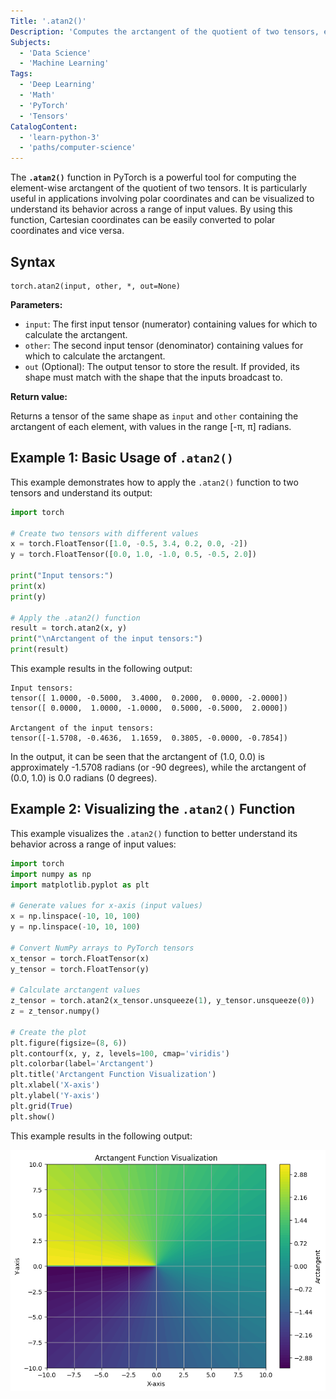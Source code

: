 ```yaml
---
Title: '.atan2()'
Description: 'Computes the arctangent of the quotient of two tensors, element-wise.'
Subjects:
  - 'Data Science'
  - 'Machine Learning'
Tags:
  - 'Deep Learning'
  - 'Math'
  - 'PyTorch'
  - 'Tensors'
CatalogContent:
  - 'learn-python-3'
  - 'paths/computer-science'
---
```


The **`.atan2()`** function in PyTorch is a powerful tool for computing the element-wise arctangent of the quotient of two tensors. It is particularly useful in applications involving polar coordinates and can be visualized to understand its behavior across a range of input values. By using this function, Cartesian coordinates can be easily converted to polar coordinates and vice versa.

## Syntax

```pseudo
torch.atan2(input, other, *, out=None)
```

**Parameters:**

- `input`: The first input tensor (numerator) containing values for which to calculate the arctangent.
- `other`: The second input tensor (denominator) containing values for which to calculate the arctangent.
- `out` (Optional): The output tensor to store the result. If provided, its shape must match with the shape that the inputs broadcast to.

**Return value:**

Returns a tensor of the same shape as `input` and `other` containing the arctangent of each element, with values in the range [-π, π] radians.

## Example 1: Basic Usage of `.atan2()`

This example demonstrates how to apply the `.atan2()` function to two tensors and understand its output:

```py
import torch

# Create two tensors with different values
x = torch.FloatTensor([1.0, -0.5, 3.4, 0.2, 0.0, -2])
y = torch.FloatTensor([0.0, 1.0, -1.0, 0.5, -0.5, 2.0])

print("Input tensors:")
print(x)
print(y)

# Apply the .atan2() function
result = torch.atan2(x, y)
print("\nArctangent of the input tensors:")
print(result)
```

This example results in the following output:

```shell
Input tensors:
tensor([ 1.0000, -0.5000,  3.4000,  0.2000,  0.0000, -2.0000])
tensor([ 0.0000,  1.0000, -1.0000,  0.5000, -0.5000,  2.0000])

Arctangent of the input tensors:
tensor([-1.5708, -0.4636,  1.1659,  0.3805, -0.0000, -0.7854])
```

In the output, it can be seen that the arctangent of (1.0, 0.0) is approximately -1.5708 radians (or -90 degrees), while the arctangent of (0.0, 1.0) is 0.0 radians (0 degrees).

## Example 2: Visualizing the `.atan2()` Function

This example visualizes the `.atan2()` function to better understand its behavior across a range of input values:

```py
import torch
import numpy as np
import matplotlib.pyplot as plt

# Generate values for x-axis (input values)
x = np.linspace(-10, 10, 100)
y = np.linspace(-10, 10, 100)

# Convert NumPy arrays to PyTorch tensors
x_tensor = torch.FloatTensor(x)
y_tensor = torch.FloatTensor(y)

# Calculate arctangent values
z_tensor = torch.atan2(x_tensor.unsqueeze(1), y_tensor.unsqueeze(0))
z = z_tensor.numpy()

# Create the plot
plt.figure(figsize=(8, 6))
plt.contourf(x, y, z, levels=100, cmap='viridis')
plt.colorbar(label='Arctangent')
plt.title('Arctangent Function Visualization')
plt.xlabel('X-axis')
plt.ylabel('Y-axis')
plt.grid(True)
plt.show()
```

This example results in the following output:

![A 2D plot, representing the output for the above .atan2() example, showing a smooth contour with labeled axes](https://raw.githubusercontent.com/Codecademy/docs/main/media/atan2_output1.png)
